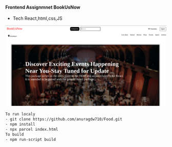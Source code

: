 #### Frontend Assignmnet BookUsNow

- Tech React,html,css,JS

![alt](Screenshot.png)


```
To run localy 
- git clone https://github.com/anuragdw710/Food.git
- npm install
- npx parcel index.html
To build 
- npm run-script build
```